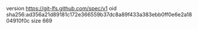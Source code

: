 version https://git-lfs.github.com/spec/v1
oid sha256:ad356a21d89181c172e366559b37dc8a89f433a383ebb0ff0e6e2a1804910f0c
size 669
